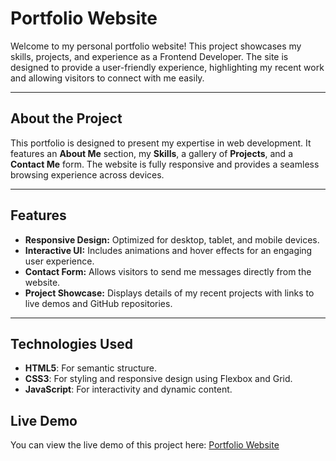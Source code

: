 # Portfolio Website

Welcome to my personal portfolio website! This project showcases my skills, projects, and experience as a Frontend Developer. The site is designed to provide a user-friendly experience, highlighting my recent work and allowing visitors to connect with me easily.


---

## About the Project

This portfolio is designed to present my expertise in web development. It features an **About Me** section, my **Skills**, a gallery of **Projects**, and a **Contact Me** form. The website is fully responsive and provides a seamless browsing experience across devices.

---

## Features

- **Responsive Design:** Optimized for desktop, tablet, and mobile devices.
- **Interactive UI:** Includes animations and hover effects for an engaging user experience.
- **Contact Form:** Allows visitors to send me messages directly from the website.
- **Project Showcase:** Displays details of my recent projects with links to live demos and GitHub repositories.

---

## Technologies Used

- **HTML5**: For semantic structure.
- **CSS3**: For styling and responsive design using Flexbox and Grid.
- **JavaScript**: For interactivity and dynamic content.

## Live Demo

You can view the live demo of this project here: [Portfolio Website](https://abins2003.github.io/Portfolio/s)




